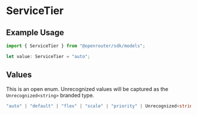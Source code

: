 # ServiceTier

## Example Usage

```typescript
import { ServiceTier } from "@openrouter/sdk/models";

let value: ServiceTier = "auto";
```

## Values

This is an open enum. Unrecognized values will be captured as the `Unrecognized<string>` branded type.

```typescript
"auto" | "default" | "flex" | "scale" | "priority" | Unrecognized<string>
```